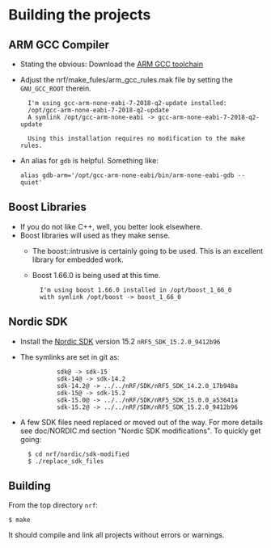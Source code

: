 Building the projects
=====================

ARM GCC Compiler
----------------
+ Stating the obvious: Download the [ARM GCC toolchain](https://developer.arm.com/open-source/gnu-toolchain/gnu-rm/downloads)
+ Adjust the nrf/make_fules/arm_gcc_rules.mak file by setting the `GNU_GCC_ROOT` therein.

		I'm using gcc-arm-none-eabi-7-2018-q2-update installed:
		/opt/gcc-arm-none-eabi-7-2018-q2-update
		A symlink /opt/gcc-arm-none-eabi -> gcc-arm-none-eabi-7-2018-q2-update

		Using this installation requires no modification to the make rules.

+ An alias for `gdb` is helpful. Something like:

  `alias gdb-arm='/opt/gcc-arm-none-eabi/bin/arm-none-eabi-gdb --quiet'`

Boost Libraries
---------------
+ If you do not like C++, well, you better look elsewhere.
+ Boost libraries will used as they make sense.
    + The boost::intrusive is certainly going to be used.
      This is an excellent library for embedded work.
    + Boost 1.66.0 is being used at this time.

			I'm using boost 1.66.0 installed in /opt/boost_1_66_0
			with symlink /opt/boost -> boost_1_66_0

Nordic SDK
----------
+ Install the [Nordic SDK](https://www.nordicsemi.com/DocLib/Content/SDK_Doc/nRF5_SDK/v15-2-0/index)
  version 15.2 `nRF5_SDK_15.2.0_9412b96`
+ The symlinks are set in git as:

                sdk@ -> sdk-15
                sdk-14@ -> sdk-14.2
                sdk-14.2@ -> ../../nRF/SDK/nRF5_SDK_14.2.0_17b948a
                sdk-15@ -> sdk-15.2
                sdk-15.0@ -> ../../nRF/SDK/nRF5_SDK_15.0.0_a53641a
                sdk-15.2@ -> ../../nRF/SDK/nRF5_SDK_15.2.0_9412b96

+ A few SDK files need replaced or moved out of the way.
  For more details see doc/NORDIC.md section "Nordic SDK modifications".
  To quickly get going:

		$ cd nrf/nordic/sdk-modified
		$ ./replace_sdk_files

Building
--------
From the top directory `nrf`:

	$ make

It should compile and link all projects without errors or warnings.
